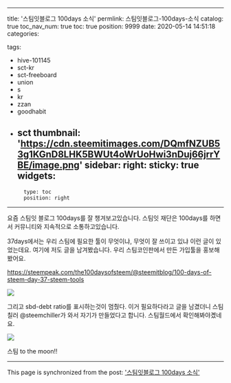 
---
title: '스팀잇블로그 100days 소식'
permlink: 스팀잇블로그-100days-소식
catalog: true
toc_nav_num: true
toc: true
position: 9999
date: 2020-05-14 14:51:18
categories:

tags:
- hive-101145
- sct-kr
- sct-freeboard
- union
- s
- kr
- zzan
- goodhabit
- sct
thumbnail: 'https://cdn.steemitimages.com/DQmfNZUB53g1KGnD8LHK5BWUt4oWrUoHwi3nDuj66jrrYBE/image.png'
sidebar:
    right:
        sticky: true
widgets:
    -
        type: toc
        position: right
---


요즘 스팀잇 블로그 100days를 잘 챙겨보고있습니다. 스팀잇 재단은 100days를 하면서  커뮤니티와 지속적으로 소통하고있습니다.

37days에서는 우리 스팀에 필요한 툴이 무엇이냐, 무엇이 잘 쓰이고 있냐 이런 글이 있었는데요.  여기에 저도 글을 남겨봤습니다. 우리 스팀코인판에서 만든 가입툴을 홍보해봤어요.


https://steempeak.com/the100daysofsteem/@steemitblog/100-days-of-steem-day-37-steem-tools


![](https://cdn.steemitimages.com/DQmfNZUB53g1KGnD8LHK5BWUt4oWrUoHwi3nDuj66jrrYBE/image.png)

그리고 sbd-debt ratio를 표시하는것이 멈췄다. 이거 필요하다라고 글을 남겼더니 스팀칠러 @steemchiller가 와서  자기가 만들었다고 합니다. 스팀월드에서 확인해봐야곘네요.

![](https://cdn.steemitimages.com/DQmX7sXXnoe4ksuxUGwqjvN8Xa9S3bBgJYfRUrLN3Gjb2KE/image.png)

스팀 to the moon!!

- - -

This page is synchronized from the post: ['스팀잇블로그 100days 소식'](https://steempeak.com/@jacobyu/100days)

